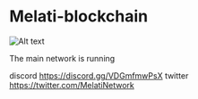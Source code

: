 # Melati-blockchain

![Alt text](https://pbs.twimg.com/profile_banners/1414817722559467521/1626153982/1080x360)

The main network is running

discord https://discord.gg/VDGmfmwPsX
twitter https://twitter.com/MelatiNetwork
